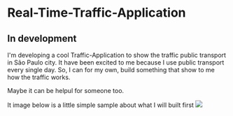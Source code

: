 # Real-Time-Traffic-Application

## In development

I'm developing a cool Traffic-Application to show the traffic public transport in São Paulo city. 
It have been excited to me because I use public transport every single day. So, I can for my own, 
build something that show to me how the traffic works. 

Maybe it can be helpul for someone too. 

It image below is a little simple sample about what I will built first
![](https://www.flickr.com/cameraroll/)



